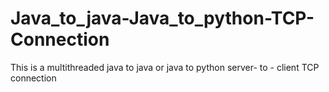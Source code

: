 # Java_to_java-Java_to_python-TCP-Connection
This is a multithreaded java to java or java to python server- to - client TCP connection
